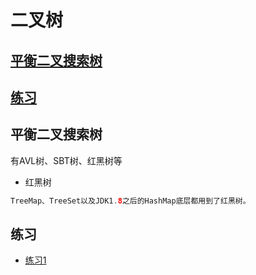 # 二叉树
## [平衡二叉搜索树](#平衡二叉搜索树)
## [练习](#练习)



## 平衡二叉搜索树
有AVL树、SBT树、红黑树等

* 红黑树
```java
TreeMap、TreeSet以及JDK1.8之后的HashMap底层都用到了红黑树。
```


## 练习
* [练习1](#练习1)   





